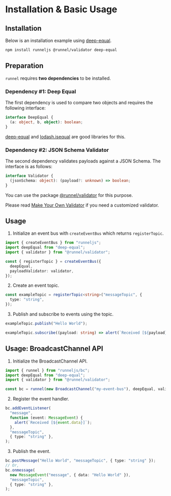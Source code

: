 # Installation & Basic Usage

## Installation

Below is an installation example using [deep-equal](https://www.npmjs.com/package/deep-equal).

```sh
npm install runneljs @runnel/validator deep-equal
```

## Preparation

`runnel` requires **two dependencies** to be installed.

### Dependency #1: Deep Equal

The first dependency is used to compare two objects and requires the following interface:

```ts
interface DeepEqual {
  (a: object, b, object): boolean;
}
```

[deep-equal](https://www.npmjs.com/package/deep-equal) and [lodash.isequal](https://www.npmjs.com/package/lodash.isequal) are good libraries for this.

### Dependency #2: JSON Schema Validator

The second dependency validates payloads against a JSON Schema. The interface is as follows:

```ts
interface Validator {
  (jsonSchema: object): (payload?: unknown) => boolean;
}
```

You can use the package [@runnel/validator](https://www.npmjs.com/package/@runnel/validator) for this purpose.

Please read [Make Your Own Validator](../libraries/make-your-own.md#validator) if you need a customized validator.

## Usage

1. Initialize an event bus with `createEventBus` which returns `registerTopic`.

```ts
import { createEventBus } from "runneljs";
import deepEqual from "deep-equal";
import { validator } from "@runnel/validator";

const { registerTopic } = createEventBus({
  deepEqual,
  payloadValidator: validator,
});
```

2. Create an event topic.

```ts
const exampleTopic = registerTopic<string>("messageTopic", {
  type: "string",
});
```

3. Publish and subscribe to events using the topic.

```ts
exampleTopic.publish("Hello World");
```

```ts
exampleTopic.subscribe((payload: string) => alert(`Received [${payload}]`));
```

## Usage: BroadcastChannel API

1. Initialize the BroadcastChannel API.

```ts
import { runnel } from "runneljs/bc";
import deepEqual from "deep-equal";
import { validator } from "@runnel/validator";

const bc = runnel(new BroadcastChannel("my-event-bus"), deepEqual, validator);
```

2. Register the event handler.

```ts
bc.addEventListener(
  "message",
  function (event: MessageEvent) {
    alert(`Received [${event.data}]`);
  },
  "messageTopic",
  { type: "string" },
);
```

3. Publish the event.

```ts
bc.postMessage("Hello World", "messageTopic", { type: "string" });
// Or,
bc.onmessage(
  new MessageEvent("message", { data: "Hello World" }),
  "messageTopic",
  { type: "string" },
);
```
